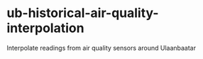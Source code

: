 # ub-historical-air-quality-interpolation
Interpolate readings from air quality sensors around Ulaanbaatar
